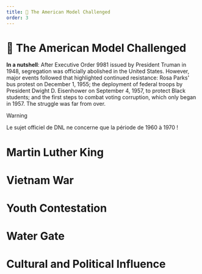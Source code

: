 ```yaml
---
title: 🌆 The American Model Challenged
order: 3
---
```


# 🌆 The American Model Challenged

**In a nutshell**: After Executive Order 9981 issued by President Truman in 1948, segregation was officially abolished in the United States. However, major events followed that highlighted continued resistance: Rosa Parks' bus protest on December 1, 1955; the deployment of federal troops by President Dwight D. Eisenhower on September 4, 1957, to protect Black students; and the first steps to combat voting corruption, which only began in 1957. The struggle was far from over.

> [!warning]
> Le sujet officiel de DNL ne concerne que la période de 1960 à 1970 !

# Martin Luther King
# Vietnam War
# Youth Contestation
# Water Gate
# Cultural and Political Influence
